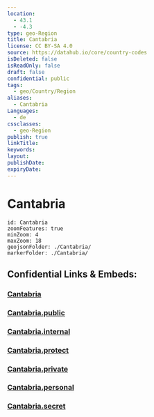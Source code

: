 ```yaml
---
location:
  - 43.1
  - -4.3
type: geo-Region
title: Cantabria
license: CC BY-SA 4.0
source: https://datahub.io/core/country-codes
isDeleted: false
isReadOnly: false
draft: false
confidential: public
tags:
  - geo/Country/Region
aliases:
  - Cantabria
Languages:
  - de
cssclasses:
  - geo-Region
publish: true
linkTitle:
keywords:
layout:
publishDate:
expiryDate:
---
```


# Cantabria

```leaflet
id: Cantabria
zoomFeatures: true 
minZoom: 4 
maxZoom: 18
geojsonFolder: ./Cantabria/
markerFolder: ./Cantabria/
```


## Confidential Links & Embeds: 

### [Cantabria](/_Standards/Earth/Continent/Europe/Europe~South/Spain/Provinces~Spain/Cantabria.md) 

### [Cantabria.public](/_public/Earth/Continent/Europe/Europe~South/Spain/Provinces~Spain/Cantabria.public.md) 

### [Cantabria.internal](/_internal/Earth/Continent/Europe/Europe~South/Spain/Provinces~Spain/Cantabria.internal.md) 

### [Cantabria.protect](/_protect/Earth/Continent/Europe/Europe~South/Spain/Provinces~Spain/Cantabria.protect.md) 

### [Cantabria.private](/_private/Earth/Continent/Europe/Europe~South/Spain/Provinces~Spain/Cantabria.private.md) 

### [Cantabria.personal](/_personal/Earth/Continent/Europe/Europe~South/Spain/Provinces~Spain/Cantabria.personal.md) 

### [Cantabria.secret](/_secret/Earth/Continent/Europe/Europe~South/Spain/Provinces~Spain/Cantabria.secret.md)

